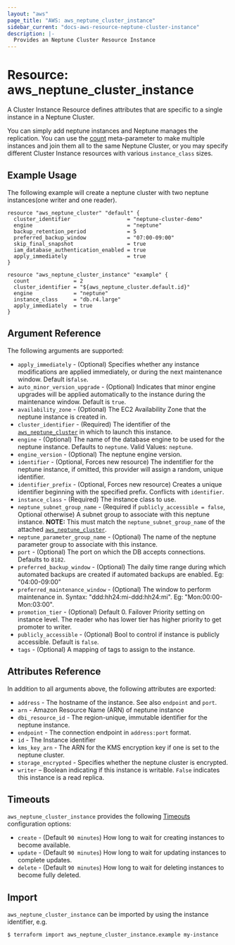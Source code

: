 ```yaml
---
layout: "aws"
page_title: "AWS: aws_neptune_cluster_instance"
sidebar_current: "docs-aws-resource-neptune-cluster-instance"
description: |-
  Provides an Neptune Cluster Resource Instance
---
```


# Resource: aws_neptune_cluster_instance

A Cluster Instance Resource defines attributes that are specific to a single instance in a Neptune Cluster.

You can simply add neptune instances and Neptune manages the replication. You can use the [count][1]
meta-parameter to make multiple instances and join them all to the same Neptune Cluster, or you may specify different Cluster Instance resources with various `instance_class` sizes.


## Example Usage

The following example will create a neptune cluster with two neptune instances(one writer and one reader).

```hcl
resource "aws_neptune_cluster" "default" {
  cluster_identifier                  = "neptune-cluster-demo"
  engine                              = "neptune"
  backup_retention_period             = 5
  preferred_backup_window             = "07:00-09:00"
  skip_final_snapshot                 = true
  iam_database_authentication_enabled = true
  apply_immediately                   = true
}

resource "aws_neptune_cluster_instance" "example" {
  count              = 2
  cluster_identifier = "${aws_neptune_cluster.default.id}"
  engine             = "neptune"
  instance_class     = "db.r4.large"
  apply_immediately  = true
}
```

## Argument Reference

The following arguments are supported:

* `apply_immediately` - (Optional) Specifies whether any instance modifications
  are applied immediately, or during the next maintenance window. Default is`false`.
* `auto_minor_version_upgrade` - (Optional) Indicates that minor engine upgrades will be applied automatically to the instance during the maintenance window. Default is `true`.
* `availability_zone` - (Optional) The EC2 Availability Zone that the neptune instance is created in.
* `cluster_identifier` - (Required) The identifier of the [`aws_neptune_cluster`](/docs/providers/aws/r/neptune_cluster.html) in which to launch this instance.
* `engine` - (Optional) The name of the database engine to be used for the neptune instance. Defaults to `neptune`. Valid Values: `neptune`.
* `engine_version` - (Optional) The neptune engine version.
* `identifier` - (Optional, Forces new resource) The indentifier for the neptune instance, if omitted, this provider will assign a random, unique identifier.
* `identifier_prefix` - (Optional, Forces new resource) Creates a unique identifier beginning with the specified prefix. Conflicts with `identifier`.
* `instance_class` - (Required) The instance class to use.
* `neptune_subnet_group_name` - (Required if `publicly_accessible = false`, Optional otherwise) A subnet group to associate with this neptune instance. **NOTE:** This must match the `neptune_subnet_group_name` of the attached [`aws_neptune_cluster`](/docs/providers/aws/r/neptune_cluster.html).
* `neptune_parameter_group_name` - (Optional) The name of the neptune parameter group to associate with this instance.
* `port` - (Optional) The port on which the DB accepts connections. Defaults to `8182`.
* `preferred_backup_window` - (Optional) The daily time range during which automated backups are created if automated backups are enabled. Eg: "04:00-09:00"
* `preferred_maintenance_window` - (Optional) The window to perform maintenance in.
  Syntax: "ddd:hh24:mi-ddd:hh24:mi". Eg: "Mon:00:00-Mon:03:00".
* `promotion_tier` - (Optional) Default 0. Failover Priority setting on instance level. The reader who has lower tier has higher priority to get promoter to writer.
* `publicly_accessible` - (Optional) Bool to control if instance is publicly accessible. Default is `false`.
* `tags` - (Optional) A mapping of tags to assign to the instance.

## Attributes Reference

In addition to all arguments above, the following attributes are exported:

* `address` - The hostname of the instance. See also `endpoint` and `port`.
* `arn` - Amazon Resource Name (ARN) of neptune instance
* `dbi_resource_id` - The region-unique, immutable identifier for the neptune instance.
* `endpoint` - The connection endpoint in `address:port` format.
* `id` - The Instance identifier
* `kms_key_arn` - The ARN for the KMS encryption key if one is set to the neptune cluster.
* `storage_encrypted` - Specifies whether the neptune cluster is encrypted.
* `writer` – Boolean indicating if this instance is writable. `False` indicates this instance is a read replica.

[1]: /docs/configuration/resources.html#count

## Timeouts

`aws_neptune_cluster_instance` provides the following
[Timeouts](/docs/configuration/resources.html#timeouts) configuration options:

- `create` - (Default `90 minutes`) How long to wait for creating instances to become available.
- `update` - (Default `90 minutes`) How long to wait for updating instances to complete updates.
- `delete` - (Default `90 minutes`) How long to wait for deleting instances to become fully deleted.

## Import

`aws_neptune_cluster_instance` can be imported by using the instance identifier, e.g.

```
$ terraform import aws_neptune_cluster_instance.example my-instance
```
